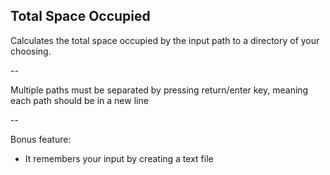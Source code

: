 ## Total Space Occupied
Calculates the total space occupied by the input path to a directory of your choosing.

--

Multiple paths must be separated by pressing return/enter key, meaning each path should be in a new line

--

Bonus feature:
- It remembers your input by creating a text file